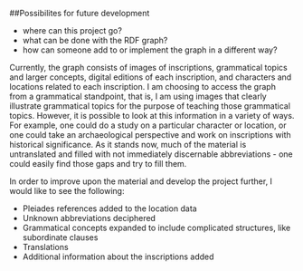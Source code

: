 ##Possibilites for future development

- where can this project go?
- what can be done with the RDF graph?
- how can someone add to or implement the graph in a different way?

Currently, the graph consists of images of inscriptions, grammatical topics and larger concepts, digital editions of each inscription, and characters and locations related to each inscription.  I am choosing to access the graph from a grammatical standpoint, that is, I am using images that clearly illustrate grammatical topics for the purpose of teaching those grammatical topics.  However, it is possible to look at this information in a variety of ways.  For example, one could do a study on a particular character or location, or one could take an archaeological perspective and work on inscriptions with historical significance.  As it stands now, much of the material is untranslated and filled with not immediately discernable abbreviations - one could easily find those gaps and try to fill them.

In order to improve upon the material and develop the project further, I would like to see the following:
- Pleiades references added to the location data
- Unknown abbreviations deciphered
- Grammatical concepts expanded to include complicated structures, like subordinate clauses
- Translations
- Additional information about the inscriptions added
